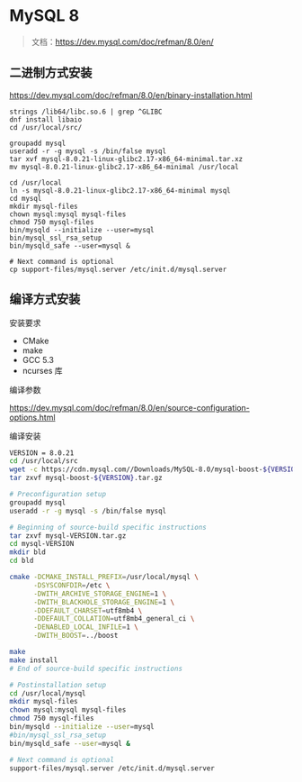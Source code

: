 # MySQL 8

> 文档：https://dev.mysql.com/doc/refman/8.0/en/


## 二进制方式安装

https://dev.mysql.com/doc/refman/8.0/en/binary-installation.html

```
strings /lib64/libc.so.6 | grep ^GLIBC
dnf install libaio
cd /usr/local/src/

groupadd mysql
useradd -r -g mysql -s /bin/false mysql
tar xvf mysql-8.0.21-linux-glibc2.17-x86_64-minimal.tar.xz
mv mysql-8.0.21-linux-glibc2.17-x86_64-minimal /usr/local

cd /usr/local
ln -s mysql-8.0.21-linux-glibc2.17-x86_64-minimal mysql
cd mysql
mkdir mysql-files
chown mysql:mysql mysql-files
chmod 750 mysql-files
bin/mysqld --initialize --user=mysql
bin/mysql_ssl_rsa_setup
bin/mysqld_safe --user=mysql &

# Next command is optional
cp support-files/mysql.server /etc/init.d/mysql.server
```



## 编译方式安装

安装要求

* CMake
* make 
* GCC 5.3
* ncurses 库

编译参数

https://dev.mysql.com/doc/refman/8.0/en/source-configuration-options.html

编译安装

```bash
VERSION = 8.0.21
cd /usr/local/src
wget -c https://cdn.mysql.com//Downloads/MySQL-8.0/mysql-boost-${VERSION}.tar.gz
tar zxvf mysql-boost-${VERSION}.tar.gz 
```

```bash
# Preconfiguration setup
groupadd mysql
useradd -r -g mysql -s /bin/false mysql

# Beginning of source-build specific instructions
tar zxvf mysql-VERSION.tar.gz
cd mysql-VERSION
mkdir bld
cd bld

cmake -DCMAKE_INSTALL_PREFIX=/usr/local/mysql \
      -DSYSCONFDIR=/etc \
      -DWITH_ARCHIVE_STORAGE_ENGINE=1 \
      -DWITH_BLACKHOLE_STORAGE_ENGINE=1 \
      -DDEFAULT_CHARSET=utf8mb4 \
      -DDEFAULT_COLLATION=utf8mb4_general_ci \
      -DENABLED_LOCAL_INFILE=1 \
      -DWITH_BOOST=../boost

make
make install
# End of source-build specific instructions

# Postinstallation setup
cd /usr/local/mysql
mkdir mysql-files
chown mysql:mysql mysql-files
chmod 750 mysql-files
bin/mysqld --initialize --user=mysql
#bin/mysql_ssl_rsa_setup
bin/mysqld_safe --user=mysql &

# Next command is optional
support-files/mysql.server /etc/init.d/mysql.server
```
